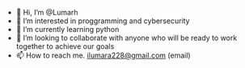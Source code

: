 - 👋 Hi, I’m @Lumarh
- 👀 I’m interested in proggramming and cybersecurity
- 🌱 I’m currently learning python
- 💞️ I’m looking to collaborate with anyone who will be ready to work together to achieve our goals
- 📫 How to reach me. ilumara228@gmail.com (email)
  

<!---
Lumarh/Lumarh is a ✨ special ✨ repository because its `README.md` (this file) appears on your GitHub profile.
You can click the Preview link to take a look at your changes.
--->

